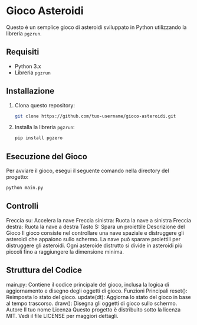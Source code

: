 # Gioco Asteroidi

Questo è un semplice gioco di asteroidi sviluppato in Python utilizzando la libreria `pgzrun`.

## Requisiti

- Python 3.x
- Libreria `pgzrun`

## Installazione

1. Clona questo repository:
    ```sh
    git clone https://github.com/tuo-username/gioco-asteroidi.git
    ```
2. Installa la libreria `pgzrun`:
    ```sh
    pip install pgzero
    ```

## Esecuzione del Gioco

Per avviare il gioco, esegui il seguente comando nella directory del progetto:
```sh
python main.py
```

## Controlli
Freccia su: Accelera la nave
Freccia sinistra: Ruota la nave a sinistra
Freccia destra: Ruota la nave a destra
Tasto S: Spara un proiettile
Descrizione del Gioco
Il gioco consiste nel controllare una nave spaziale e distruggere gli asteroidi che appaiono sullo schermo. La nave può sparare proiettili per distruggere gli asteroidi. Ogni asteroide distrutto si divide in asteroidi più piccoli fino a raggiungere la dimensione minima.

## Struttura del Codice
main.py: Contiene il codice principale del gioco, inclusa la logica di aggiornamento e disegno degli oggetti di gioco.
Funzioni Principali
reset(): Reimposta lo stato del gioco.
update(dt): Aggiorna lo stato del gioco in base al tempo trascorso.
draw(): Disegna gli oggetti di gioco sullo schermo.
Autore
Il tuo nome
Licenza
Questo progetto è distribuito sotto la licenza MIT. Vedi il file LICENSE per maggiori dettagli.
